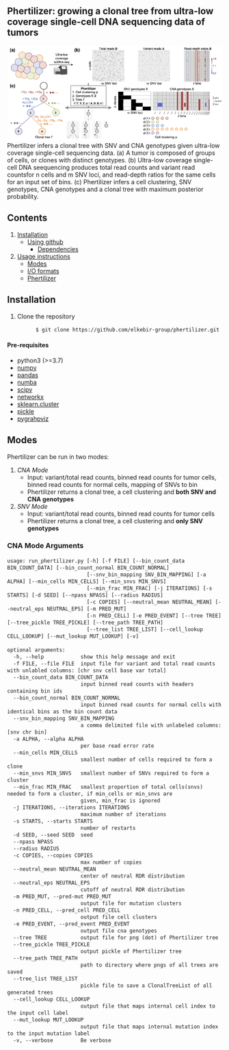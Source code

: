 ## Phertilizer: growing a clonal tree from ultra-low coverage single-cell DNA sequencing data of tumors


![Overview of Phertilizer](overview.png)
Phertilizer infers a clonal tree with SNV and CNA genotypes given ultra-low coverage single-cell sequencing data.
(a) A tumor is composed of groups of cells, or clones with distinct genotypes.
(b) Ultra-low coverage single-cell DNA seequencing produces total read counts and variant read countsfor n cells and m SNV loci, and read-depth ratios for the same cells for an input set of bins.
(c) Phertilizer infers a cell clustering, SNV genotypes, CNA genotypes and a clonal tree  with maximum posterior probability.


## Contents

  1. [Installation](#install)
     * [Using github](#compilation)
          * [Dependencies](#pre-requisites)
  2. [Usage instructions](#usage)
     * [Modes](#modes)    
     * [I/O formats](#io)
     * [Phertilizer](#phertilizer)

<a name="install"></a>

## Installation

<a name="install"></a>
  1. Clone the repository
      ```bash
            $ git clone https://github.com/elkebir-group/phertilizer.git

<a name="pre-requisites"></a>
#### Pre-requisites
+ python3 (>=3.7)
+ [numpy](https://numpy.org/doc/)
+ [pandas](https://pandas.pydata.org/pandas-docs/stable/index.html)
+ [numba](http://numba.pydata.org)
+ [scipy](https://scipy.org)
+ [networkx](https://networkx.org)
+ [sklearn.cluster](https://scikit-learn.org/stable/modules/clustering.html#clustering)
+ [pickle](https://docs.python.org/3/library/pickle.html)
+ [pygrahpviz](https://pygraphviz.github.io)


<a name="modes"></a>
## Modes
Phertilizer can be run in two modes:
 1. *CNA Mode* 
    + Input: variant/total read counts, binned read counts for tumor cells, binned read counts for normal cells, mapping of SNVs to bin 
    + Phertilizer returns a clonal tree, a cell clustering and **both SNV and CNA genotypes**
 2. *SNV Mode* 
    + Input: variant/total read counts, binned read counts for tumor cells 
    + Phertilizer returns a clonal tree, a cell clustering and **only SNV genotypes** 

### CNA Mode Arguments
    usage: run_phertilizer.py [-h] [-f FILE] [--bin_count_data BIN_COUNT_DATA] [--bin_count_normal BIN_COUNT_NORMAL]
                              [--snv_bin_mapping SNV_BIN_MAPPING] [-a ALPHA] [--min_cells MIN_CELLS] [--min_snvs MIN_SNVS]
                              [--min_frac MIN_FRAC] [-j ITERATIONS] [-s STARTS] [-d SEED] [--npass NPASS] [--radius RADIUS]
                              [-c COPIES] [--neutral_mean NEUTRAL_MEAN] [--neutral_eps NEUTRAL_EPS] [-m PRED_MUT]
                              [-n PRED_CELL] [-e PRED_EVENT] [--tree TREE] [--tree_pickle TREE_PICKLE] [--tree_path TREE_PATH]
                              [--tree_list TREE_LIST] [--cell_lookup CELL_LOOKUP] [--mut_lookup MUT_LOOKUP] [-v]

    optional arguments:
      -h, --help            show this help message and exit
      -f FILE, --file FILE  input file for variant and total read counts with unlabled columns: [chr snv cell base var total]
      --bin_count_data BIN_COUNT_DATA
                            input binned read counts with headers containing bin ids
      --bin_count_normal BIN_COUNT_NORMAL
                            input binned read counts for normal cells with identical bins as the bin count data
      --snv_bin_mapping SNV_BIN_MAPPING
                            a comma delimited file with unlabeled columns: [snv chr bin]
      -a ALPHA, --alpha ALPHA
                            per base read error rate
      --min_cells MIN_CELLS
                            smallest number of cells required to form a clone
      --min_snvs MIN_SNVS   smallest number of SNVs required to form a cluster
      --min_frac MIN_FRAC   smallest proportion of total cells(snvs) needed to form a cluster, if min_cells or min_snvs are
                            given, min_frac is ignored
      -j ITERATIONS, --iterations ITERATIONS
                            maximum number of iterations
      -s STARTS, --starts STARTS
                            number of restarts
      -d SEED, --seed SEED  seed
      --npass NPASS
      --radius RADIUS
      -c COPIES, --copies COPIES
                            max number of copies
      --neutral_mean NEUTRAL_MEAN
                            center of neutral RDR distribution
      --neutral_eps NEUTRAL_EPS
                            cutoff of neutral RDR distribution
      -m PRED_MUT, --pred-mut PRED_MUT
                            output file for mutation clusters
      -n PRED_CELL, --pred_cell PRED_CELL
                            output file cell clusters
      -e PRED_EVENT, --pred_event PRED_EVENT
                            output file cna genotypes
      --tree TREE           output file for png (dot) of Phertilizer tree
      --tree_pickle TREE_PICKLE
                            output pickle of Phertilizer tree
      --tree_path TREE_PATH
                            path to directory where pngs of all trees are saved
      --tree_list TREE_LIST
                            pickle file to save a ClonalTreeList of all generated trees
      --cell_lookup CELL_LOOKUP
                            output file that maps internal cell index to the input cell label
      --mut_lookup MUT_LOOKUP
                            output file that maps internal mutation index to the input mutation label
      -v, --verbose         Be verbose



